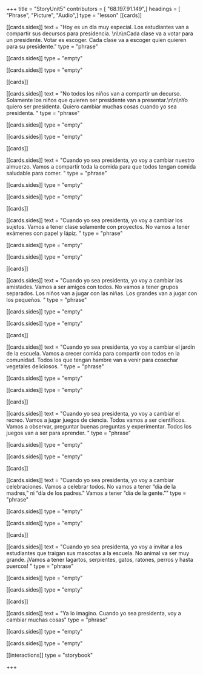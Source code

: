+++
title = "StoryUnit5"
contributors = [ "68.197.91.149",]
headings = [ "Phrase", "Picture", "Audio",]
type = "lesson"
[[cards]]

[[cards.sides]]
text = "Hoy es un día muy especial. Los estudiantes van a compartir sus decursos para presidencia. \n\n\nCada clase va a votar para un presidente. Votar es escoger. Cada clase va a escoger quien quieren para su presidente."
type = "phrase"

[[cards.sides]]
type = "empty"

[[cards.sides]]
type = "empty"

[[cards]]

[[cards.sides]]
text = "No todos los niños van a compartir un decurso. Solamente los niños que quieren ser presidente van a presentar.\n\n\nYo quiero ser presidenta. Quiero cambiar muchas cosas cuando yo sea presidenta. "
type = "phrase"

[[cards.sides]]
type = "empty"

[[cards.sides]]
type = "empty"

[[cards]]

[[cards.sides]]
text = "Cuando yo sea presidenta, yo voy a cambiar nuestro almuerzo. Vamos a compartir toda la comida para que todos tengan comida saludable para comer. "
type = "phrase"

[[cards.sides]]
type = "empty"

[[cards.sides]]
type = "empty"

[[cards]]

[[cards.sides]]
text = "Cuando yo sea presidenta, yo voy a cambiar los sujetos. Vamos a tener clase solamente con proyectos. No vamos a tener exámenes con papel y lápiz. "
type = "phrase"

[[cards.sides]]
type = "empty"

[[cards.sides]]
type = "empty"

[[cards]]

[[cards.sides]]
text = "Cuando yo sea presidenta, yo voy a cambiar las amistades. Vamos a ser amigos con todos. No vamos a tener grupos separados. Los niños van a jugar con las niñas. Los grandes van a jugar con los pequeños. "
type = "phrase"

[[cards.sides]]
type = "empty"

[[cards.sides]]
type = "empty"

[[cards]]

[[cards.sides]]
text = "Cuando yo sea presidenta, yo voy a cambiar el jardín de la escuela.  Vamos a crecer comida para compartir con todos en la comunidad. Todos los que tengan hambre van a venir para cosechar vegetales deliciosos.  "
type = "phrase"

[[cards.sides]]
type = "empty"

[[cards.sides]]
type = "empty"

[[cards]]

[[cards.sides]]
text = "Cuando yo sea presidenta, yo voy a cambiar el recreo. Vamos a jugar juegos de ciencia. Todos vamos a ser científicos. Vamos a observar, preguntar buenas preguntas y experimentar. Todos los juegos van a ser para aprender.   "
type = "phrase"

[[cards.sides]]
type = "empty"

[[cards.sides]]
type = "empty"

[[cards]]

[[cards.sides]]
text = "Cuando yo sea presidenta, yo voy a cambiar celebraciones. Vamos a celebrar todos. No vamos a tener “día de la madres,” ni “día de los padres.” Vamos a tener “día de la gente.”"
type = "phrase"

[[cards.sides]]
type = "empty"

[[cards.sides]]
type = "empty"

[[cards]]

[[cards.sides]]
text = "Cuando yo sea presidenta, yo voy a invitar a los estudiantes que traigan sus mascotas a la escuela. No animal va ser muy grande.  ¡Vamos a tener lagartos, serpientes, gatos, ratones, perros y hasta puercos! "
type = "phrase"

[[cards.sides]]
type = "empty"

[[cards.sides]]
type = "empty"

[[cards]]

[[cards.sides]]
text = "Ya lo imagino. Cuando yo sea presidenta, voy a cambiar muchas cosas"
type = "phrase"

[[cards.sides]]
type = "empty"

[[cards.sides]]
type = "empty"

[[interactions]]
type = "storybook"

+++
